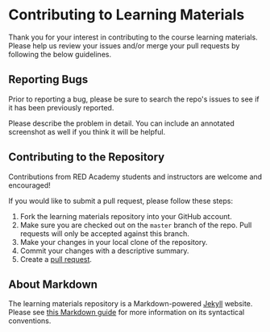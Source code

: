 # Contributing to Learning Materials

Thank you for your interest in contributing to the course learning materials. Please help us review your issues and/or merge your pull requests by following the below guidelines.

## Reporting Bugs

Prior to reporting a bug, please be sure to search the repo's issues to see if it has been previously reported.

Please describe the problem in detail. You can include an annotated screenshot as well if you think it will be helpful.


## Contributing to the Repository

Contributions from RED Academy students and instructors are welcome and encouraged!

If you would like to submit a pull request, please follow these steps:

1. Fork the learning materials repository into your GitHub account.
2. Make sure you are checked out on the `master` branch of the repo. Pull requests will only be accepted against this branch.
3. Make your changes in your local clone of the repository.
4. Commit your changes with a descriptive summary.
5. Create a [pull request](https://help.github.com/articles/creating-a-pull-request/).

## About Markdown

The learning materials repository is a Markdown-powered [Jekyll](http://jekyllrb.com/) website. Please see [this Markdown guide](https://guides.github.com/features/mastering-markdown/) for more information on its syntactical conventions.
